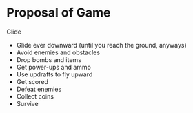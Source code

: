 # Proposal of Game
Glide
* Glide ever downward (until you reach the ground, anyways)
* Avoid enemies and obstacles
* Drop bombs and items
* Get power-ups and ammo
* Use updrafts to fly upward
* Get scored
* Defeat enemies
* Collect coins
* Survive
